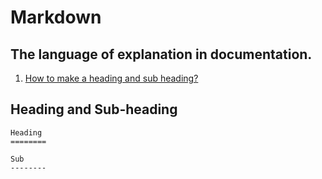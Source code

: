  Markdown
==========

 The language of explanation in documentation.
----------------------------------------------

1. [How to make a heading and sub heading?](#entry1)

## Heading and Sub-heading<a name="entry1"></a>
```
Heading
========

Sub
--------
```

